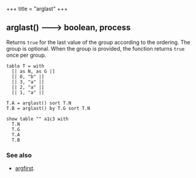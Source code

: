 +++
title = "arglast"
+++

## arglast() 🡒 boolean, process

Returns `true` for the last value of the group according to the ordering. The group is optional. When the group is provided, the function returns `true` once per group.

```envision
table T = with
  [| as N, as G |]
  [| 0, "b" |]
  [| 3, "a" |]
  [| 2, "a" |]
  [| 1, "a" |]

T.A = arglast() sort T.N
T.B = arglast() by T.G sort T.N

show table "" a1c3 with
  T.N
  T.G
  T.A
  T.B
```

### See also

* [argfirst](../argfirst/).
